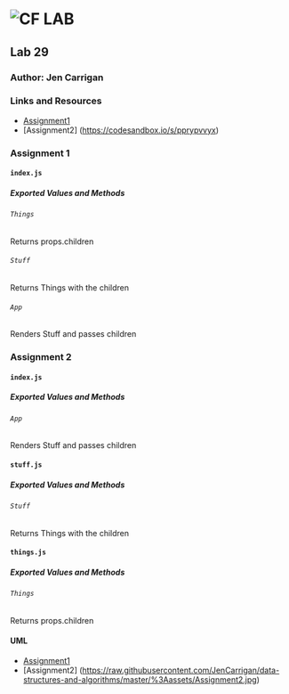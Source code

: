 ![CF](http://i.imgur.com/7v5ASc8.png) LAB
=================================================

## Lab 29

### Author: Jen Carrigan

### Links and Resources
* [Assignment1](https://codesandbox.io/s/pk3xmnqq3j)
* [Assignment2] (https://codesandbox.io/s/pprypvvyx)

### Assignment 1
#### `index.js`
##### Exported Values and Methods

###### `Things`
Returns props.children

###### `Stuff`
Returns Things with the children

###### `App`
Renders Stuff and passes children

### Assignment 2
#### `index.js`
##### Exported Values and Methods

###### `App`
Renders Stuff and passes children

#### `stuff.js`
##### Exported Values and Methods

###### `Stuff`
Returns Things with the children

#### `things.js`
##### Exported Values and Methods

###### `Things`
Returns props.children

#### UML
* [Assignment1](https://raw.githubusercontent.com/JenCarrigan/data-structures-and-algorithms/master/%3Aassets/Assignment1.jpg)
* [Assignment2] (https://raw.githubusercontent.com/JenCarrigan/data-structures-and-algorithms/master/%3Aassets/Assignment2.jpg)
